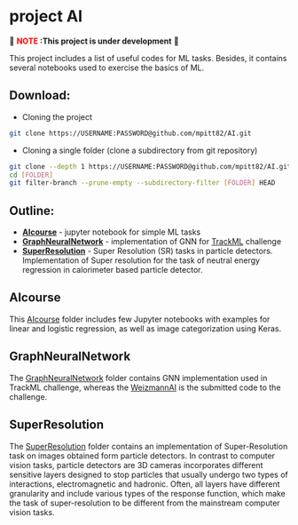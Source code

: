 # project AI

:construction: **<font color="red"> NOTE </font>:This project is under development** :construction:

This project includes a list of useful codes for ML tasks. Besides, it contains several notebooks used to exercise the basics of ML.
## Download:
* Cloning the project
```bash
git clone https://USERNAME:PASSWORD@github.com/mpitt82/AI.git
```
* Cloning a single folder (clone a subdirectory from git repository)
```bash
git clone --depth 1 https://USERNAME:PASSWORD@github.com/mpitt82/AI.git [FOLDER]
cd [FOLDER]
git filter-branch --prune-empty --subdirectory-filter [FOLDER] HEAD
```

## Outline:
* **[AIcourse](#aicourse)** - jupyter notebook for simple ML tasks
* **[GraphNeuralNetwork](#graphneuralnetwork)** - implementation of GNN for [TrackML](https://competitions.codalab.org/competitions/20112) challenge
* **[SuperResolution](#superresolution)** - Super Resolution (SR) tasks in particle detectors. Implementation of Super resolution for the task of neutral energy regression in calorimeter based particle detector.

## AIcourse
This [AIcourse](AIcourse) folder includes few Jupyter notebooks with examples for linear and logistic regression, as well as image categorization using Keras.

## GraphNeuralNetwork
The [GraphNeuralNetwork](GraphNeuralNetwork) folder contains GNN implementation used in TrackML challenge, whereas the [WeizmannAI](GraphNeuralNetwork/WeizmannAI) is the submitted code to the challenge.

## SuperResolution
The [SuperResolution](SuperResolution) folder contains an implementation of Super-Resolution task on images obtained form particle detectors. In contrast to computer vision tasks, particle detectors are 3D cameras incorporates different sensitive layers designed to stop particles that usually undergo two types of interactions, electromagnetic and hadronic. Often, all layers have different granularity and include various types of the response function, which make the task of super-resolution to be different from the mainstream computer vision tasks.



